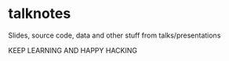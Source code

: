 # talknotes
Slides, source code, data and other stuff from talks/presentations

KEEP LEARNING AND HAPPY HACKING
